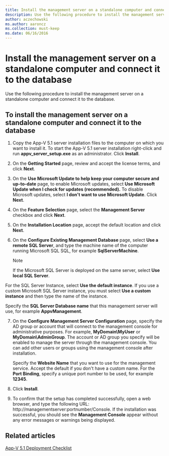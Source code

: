 ```yaml
---
title: Install the management server on a standalone computer and connect it to the database
description: Use the following procedure to install the management server on a standalone computer and connect it to the database.
author: aczechowski
ms.author: aaroncz
ms.collection: must-keep
ms.date: 06/16/2016
---
```


# Install the management server on a standalone computer and connect it to the database

Use the following procedure to install the management server on a standalone computer and connect it to the database.

## To install the management server on a standalone computer and connect it to the database

1.  Copy the App-V 5.1 server installation files to the computer on which you want to install it. To start the App-V 5.1 server installation right-click and run **appv\_server\_setup.exe** as an administrator. Click **Install**.

2.  On the **Getting Started** page, review and accept the license terms, and click **Next**.

3.  On the **Use Microsoft Update to help keep your computer secure and up-to-date** page, to enable Microsoft updates, select **Use Microsoft Update when I check for updates (recommended).** To disable Microsoft updates, select **I don't want to use Microsoft Update**. Click **Next**.

4.  On the **Feature Selection** page, select the **Management Server** checkbox and click **Next**.

5.  On the **Installation Location** page, accept the default location and click **Next**.

6.  On the **Configure Existing Management Database** page, select **Use a remote SQL Server**, and type the machine name of the computer running Microsoft SQL SQL, for example **SqlServerMachine**.

    > [!NOTE]
    > If the Microsoft SQL Server is deployed on the same server, select **Use local SQL Server**.


For the SQL Server Instance, select **Use the default instance**. If you use a custom Microsoft SQL Server instance, you must select **Use a custom instance** and then type the name of the instance.

Specify the **SQL Server Database name** that this management server will use, for example **AppvManagement**.


7. On the **Configure Management Server Configuration** page, specify the AD group or account that will connect to the management console for administrative purposes. For example, **MyDomain\\MyUser** or **MyDomain\\AdminGroup**. The account or AD group you specify will be enabled to manage the server through the management console. You can add other users or groups using the management console after installation.

   Specify the **Website Name** that you want to use for the management service. Accept the default if you don't have a custom name. For the **Port Binding**, specify a unique port number to be used, for example **12345**.

8. Click **Install**.

9. To confirm that the setup has completed successfully, open a web browser, and type the following URL: http://managementserver:portnumber/Console. If the installation was successful, you should see the **Management Console** appear without any error messages or warnings being displayed.

## Related articles

[App-V 5.1 Deployment Checklist](app-v-51-deployment-checklist.md)

